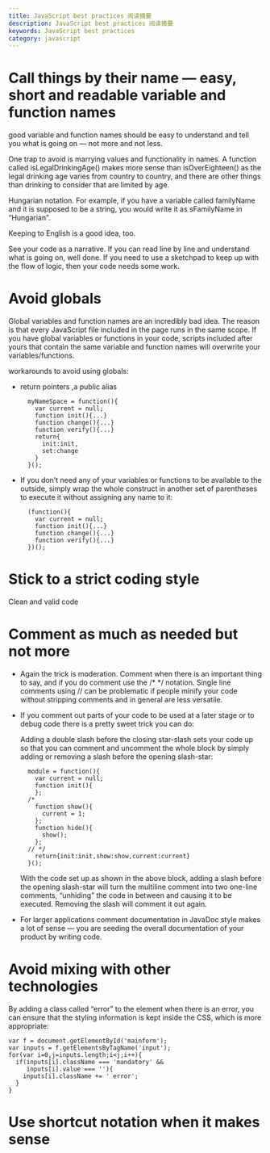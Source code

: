 ```yaml
---
title: JavaScript best practices 阅读摘要
description: JavaScript best practices 阅读摘要
keywords: JavaScript best practices
category: javascript
---
```

# Call things by their name — easy, short and readable variable and function names

good variable and function names should be easy to understand and tell you what is going on — not more and not less. 

One trap to avoid is marrying values and functionality in names. A function called isLegalDrinkingAge() makes more sense than isOverEighteen() as the legal drinking age varies from country to country, and there are other things than drinking to consider that are limited by age.

Hungarian notation. For example, if you have a variable called familyName and it is supposed to be a string, you would write it as sFamilyName in “Hungarian”.

Keeping to English is a good idea, too.

See your code as a narrative. If you can read line by line and understand what is going on, well done. If you need to use a sketchpad to keep up with the flow of logic, then your code needs some work.

# Avoid globals

Global variables and function names are an incredibly bad idea. The reason is that every JavaScript file included in the page runs in the same scope. If you have global variables or functions in your code, scripts included after yours that contain the same variable and function names will overwrite your variables/functions.

workarounds to avoid using globals:

- return pointers ,a public alias

        myNameSpace = function(){
          var current = null;
          function init(){...}
          function change(){...}
          function verify(){...}
          return{
            init:init,
            set:change
          }
        }();

- If you don’t need any of your variables or functions to be available to the outside, simply wrap the whole construct in another set of parentheses to execute it without assigning any name to it:
    
        (function(){
          var current = null;
          function init(){...}
          function change(){...}
          function verify(){...}
        })();

# Stick to a strict coding style

Clean and valid code

# Comment as much as needed but not more

- Again the trick is moderation. Comment when there is an important thing to say, and if you do comment use the /* */ notation. Single line comments using // can be problematic if people minify your code without stripping comments and in general are less versatile.

- If you comment out parts of your code to be used at a later stage or to debug code there is a pretty sweet trick you can do:

    Adding a double slash before the closing star-slash sets your code up so that you can comment and uncomment the whole block by simply adding or removing a slash before the opening slash-star:
    
        module = function(){
          var current = null;
          function init(){
          };
        /*
          function show(){
            current = 1;
          };
          function hide(){
            show();
          };
        // */
          return{init:init,show:show,current:current}
        }();
    
    With the code set up as shown in the above block, adding a slash before the opening slash-star will turn the multiline comment into two one-line comments, “unhiding” the code in between and causing it to be executed. Removing the slash will comment it out again.

- For larger applications comment documentation in JavaDoc style makes a lot of sense — you are seeding the overall documentation of your product by writing code.


# Avoid mixing with other technologies

By adding a class called “error” to the element when there is an error, you can ensure that the styling information is kept inside the CSS, which is more appropriate:

    var f = document.getElementById('mainform');
    var inputs = f.getElementsByTagName('input');
    for(var i=0,j=inputs.length;i<j;i++){
      if(inputs[i].className === 'mandatory' &&
         inputs[i].value === ''){
        inputs[i].className += ' error';
      }
    }

# Use shortcut notation when it makes sense
